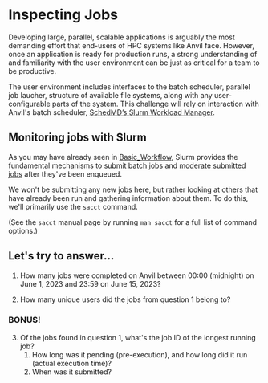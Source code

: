 # Inspecting Jobs

Developing large, parallel, scalable applications is arguably the most demanding effort that end-users of HPC systems like Anvil face. However, once an application is ready for production runs, a strong understanding of and familiarity with the user environment can be just as critical for a team to be productive.

The user environment includes interfaces to the batch scheduler, parallel job laucher, structure of available file systems, along with any user-configurable parts of the system. This challenge will rely on interaction with Anvil's batch scheduler, [SchedMD’s Slurm Workload Manager](https://slurm.schedmd.com/overview.html).

## Monitoring jobs with Slurm

As you may have already seen in [Basic_Workflow](../Basic_Workflow), Slurm provides the fundamental mechanisms to [submit batch jobs](https://www.rcac.purdue.edu/knowledge/anvil/run/batch) and [moderate submitted jobs](https://www.rcac.purdue.edu/knowledge/anvil/run/batch#checking_job_status) after they've been enqueued. 

We won't be submitting any new jobs here, but rather looking at others that have already been run and gathering information about them. To do this, we'll primarily use the `sacct` command. 

(See the `sacct` manual page by running `man sacct` for a full list of command options.)

## Let's try to answer...
1. How many jobs were completed on Anvil between 00:00 (midnight) on June 1, 2023 and 23:59 on June 15, 2023?

2. How many unique users did the jobs from question 1 belong to?

### BONUS!
3. Of the jobs found in question 1, what's the job ID of the longest running job?
    1. How long was it pending (pre-execution), and how long did it run (actual execution time)?
    2. When was it submitted?

